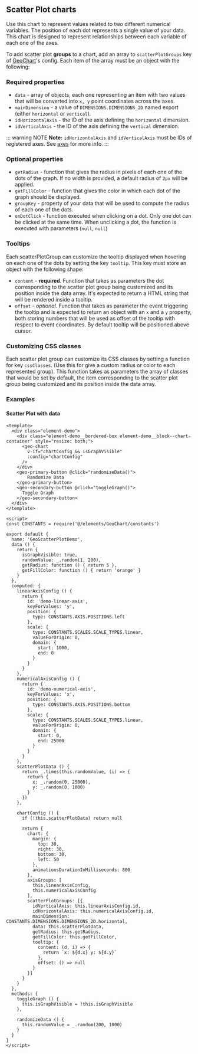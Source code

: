 ## Scatter Plot charts

Use this chart to represent values related to two different numerical variables. The position of each dot represents a single value of your data. This chart is designed to represent relationships between each variable of each one of the axes.

To add scatter plot **groups** to a chart, add an array to `scatterPlotGroups` key of [GeoChart](#geochart)'s config. Each item of the array must be an object with the following:

### Required properties

- `data` - array of objects, each one representing an item with two values that will be converted into `x, y` point coordinates across the axes.
- `mainDimension` - a value of `DIMENSIONS.DIMENSIONS_2D` named export (either `horizontal` or `vertical`).
- `idHorizontalAxis` - the ID of the axis defining the `horizontal` dimension.
- `idVerticalAxis` - the ID of the axis defining the `vertical` dimension.

::: warning NOTE
**Note:** `idHorizontalAxis` and `idVerticalAxis` must be IDs of registered axes.
See [axes](#chart-axes) for more info.
:::

### Optional properties

- `getRadius` - function that gives the radius in pixels of each one of the dots of the graph. If no width is provided, a default radius of `2px` will be applied.
- `getFillColor` - function that gives the color in which each dot of the graph should be displayed.
- `groupKey` - property of your data that will be used to compute the radius of each one of the dots.
- `onDotClick` - function executed when clicking on a dot. Only one dot can be clicked at the same time. When unclicking a dot, the function is executed with parameters (`null`, `null`)

### Tooltips

Each scatterPlotGroup can customize the tooltip displayed when hovering on each one of the dots by setting the key `tooltip`. This key must store an object with the following shape:

- `content` - **required**. Function that takes as parameters the dot
corresponding to the scatter plot group being customized and its position inside the data array.
It's expected to return a HTML string that will be rendered inside a tooltip.
- `offset` - *optional*. Function that takes as parameter the event triggering
the tooltip and is expected to return an object with an `x` and a `y` property,
both storing numbers that will be used as offset of the tooltip with respect to
event coordinates. By default tooltip will be positioned above cursor.

### Customizing CSS classes

Each scatter plot group can customize its CSS classes by setting a function for key `cssClasses`. (Use this for give a custom radius or color to each represented group).
This function takes as parameters the array of classes that would be set by
default, the item corresponding to the scatter plot group being customized and its position inside the data array.

### Examples

#### Scatter Plot with data

```vue live
<template>
  <div class="element-demo">
    <div class="element-demo__bordered-box element-demo__block--chart-container" style="resize: both;">
      <geo-chart
        v-if="chartConfig && isGraphVisible"
        :config="chartConfig"
      />
    </div>
    <geo-primary-button @click="randomizeData()">
        Randomize Data
    </geo-primary-button>
    <geo-secondary-button @click="toggleGraph()">
      Toggle Graph
    </geo-secondary-button>
  </div>
</template>

<script>
const CONSTANTS = require('@/elements/GeoChart/constants')

export default {
  name: 'GeoScatterPlotDemo',
  data () {
    return {
      isGraphVisible: true,
      randomValue: _.random(1, 200),
      getRadius: function () { return 5 },
      getFillColor: function () { return 'orange' }
    }
  },
  computed: {
    linearAxisConfig () {
      return {
        id: 'demo-linear-axis',
        keyForValues: 'y',
        position: {
          type: CONSTANTS.AXIS.POSITIONS.left
        },
        scale: {
          type: CONSTANTS.SCALES.SCALE_TYPES.linear,
          valueForOrigin: 0,
          domain: {
            start: 1000,
            end: 0
          }
        }
      }
    },
    numericalAxisConfig () {
      return {
        id: 'demo-numerical-axis',
        keyForValues: 'x',
        position: {
          type: CONSTANTS.AXIS.POSITIONS.bottom
        },
        scale: {
          type: CONSTANTS.SCALES.SCALE_TYPES.linear,
          valueForOrigin: 0,
          domain: {
            start: 0,
            end: 25000
          }
        }
      }
    },
    scatterPlotData () {
      return _.times(this.randomValue, (i) => {
        return {
          x: _.random(0, 25000),
          y: _.random(0, 1000)
        }
      })
    },

    chartConfig () {
      if (!this.scatterPlotData) return null

      return {
        chart: {
          margin: {
            top: 30,
            right: 30,
            bottom: 30,
            left: 50
          },
          animationsDurationInMilliseconds: 800
        },
        axisGroups: [
          this.linearAxisConfig,
          this.numericalAxisConfig
        ],
        scatterPlotGroups: [{
          idVerticalAxis: this.linearAxisConfig.id,
          idHorizontalAxis: this.numericalAxisConfig.id,
          mainDimension: CONSTANTS.DIMENSIONS.DIMENSIONS_2D.horizontal,
          data: this.scatterPlotData,
          getRadius: this.getRadius,
          getFillColor: this.getFillColor,
          tooltip: {
            content: (d, i) => {
              return `x: ${d.x} y: ${d.y}`
            },
            offset: () => null
          }
        }]
      }
    }
  },
  methods: {
    toggleGraph () {
      this.isGraphVisible = !this.isGraphVisible
    },

    randomizeData () {
      this.randomValue = _.random(200, 1000)
    }
  }
}
</script>
```
